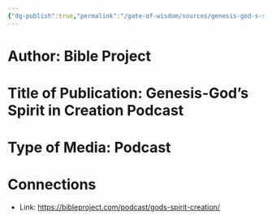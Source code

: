 ```yaml
---
{"dg-publish":true,"permalink":"/gate-of-wisdom/sources/genesis-god-s-spirit-in-creation-podcast/","tags":["#GateWisdom","S"]}
---
```


# Author: Bible Project

# Title of Publication: Genesis-God’s Spirit in Creation Podcast

# Type of Media: Podcast

# Connections
- Link: https://bibleproject.com/podcast/gods-spirit-creation/

